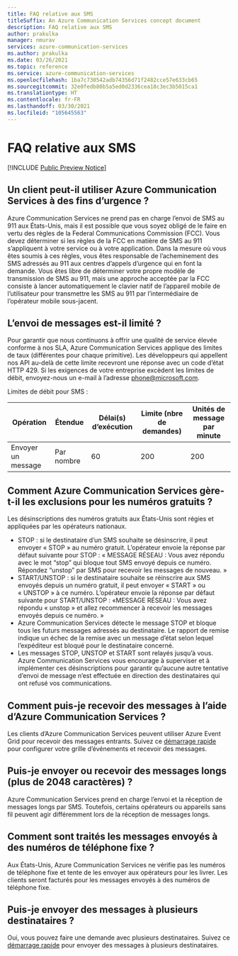 ```yaml
---
title: FAQ relative aux SMS
titleSuffix: An Azure Communication Services concept document
description: FAQ relative aux SMS
author: prakulka
manager: nmurav
services: azure-communication-services
ms.author: prakulka
ms.date: 03/26/2021
ms.topic: reference
ms.service: azure-communication-services
ms.openlocfilehash: 1ba7c730542adb74356d71f2482cce57e633cb65
ms.sourcegitcommit: 32e0fedb80b5a5ed0d2336cea18c3ec3b5015ca1
ms.translationtype: HT
ms.contentlocale: fr-FR
ms.lasthandoff: 03/30/2021
ms.locfileid: "105645563"
---
```

# <a name="sms-faq"></a>FAQ relative aux SMS

[!INCLUDE [Public Preview Notice](../../includes/public-preview-include.md)]
## <a name="can-a-customer-use-azure-communication-services-for-emergency-purposes"></a>Un client peut-il utiliser Azure Communication Services à des fins d’urgence ?

Azure Communication Services ne prend pas en charge l’envoi de SMS au 911 aux États-Unis, mais il est possible que vous soyez obligé de le faire en vertu des règles de la Federal Communications Commission (FCC).  Vous devez déterminer si les règles de la FCC en matière de SMS au 911 s’appliquent à votre service ou à votre application. Dans la mesure où vous êtes soumis à ces règles, vous êtes responsable de l’acheminement des SMS adressés au 911 aux centres d’appels d’urgence qui en font la demande. Vous êtes libre de déterminer votre propre modèle de transmission de SMS au 911, mais une approche acceptée par la FCC consiste à lancer automatiquement le clavier natif de l’appareil mobile de l’utilisateur pour transmettre les SMS au 911 par l’intermédiaire de l’opérateur mobile sous-jacent.

## <a name="are-there-any-limits-on-sending-messages"></a>L’envoi de messages est-il limité ?

Pour garantir que nous continuons à offrir une qualité de service élevée conforme à nos SLA, Azure Communication Services applique des limites de taux (différentes pour chaque primitive). Les développeurs qui appellent nos API au-delà de cette limite recevront une réponse avec un code d’état HTTP 429. Si les exigences de votre entreprise excèdent les limites de débit, envoyez-nous un e-mail à l’adresse phone@microsoft.com.

Limites de débit pour SMS :

|Opération|Étendue|Délai(s) d’exécution| Limite (nbre de demandes) | Unités de message par minute|
|---------|-----|-------------|-------------------|-------------------------|
|Envoyer un message|Par nombre|60|200|200|

## <a name="how-does-azure-communication-services-handle-opt-outs-for-toll-free-numbers"></a>Comment Azure Communication Services gère-t-il les exclusions pour les numéros gratuits ?

Les désinscriptions des numéros gratuits aux États-Unis sont régies et appliquées par les opérateurs nationaux.
- STOP : si le destinataire d’un SMS souhaite se désinscrire, il peut envoyer « STOP » au numéro gratuit. L’opérateur envoie la réponse par défaut suivante pour STOP : « MESSAGE RÉSEAU : Vous avez répondu avec le mot “stop” qui bloque tout SMS envoyé depuis ce numéro. Répondez “unstop” par SMS pour recevoir les messages de nouveau. »
- START/UNSTOP : si le destinataire souhaite se réinscrire aux SMS envoyés depuis un numéro gratuit, il peut envoyer « START » ou « UNSTOP » à ce numéro. L’opérateur envoie la réponse par défaut suivante pour START/UNSTOP : «MESSAGE RÉSEAU : Vous avez répondu « unstop » et allez recommencer à recevoir les messages envoyés depuis ce numéro. »
- Azure Communication Services détecte le message STOP et bloque tous les futurs messages adressés au destinataire. Le rapport de remise indique un échec de la remise avec un message d’état selon lequel l’expéditeur est bloqué pour le destinataire concerné.
- Les messages STOP, UNSTOP et START sont relayés jusqu’à vous. Azure Communication Services vous encourage à superviser et à implémenter ces désinscriptions pour garantir qu’aucune autre tentative d’envoi de message n’est effectuée en direction des destinataires qui ont refusé vos communications.

## <a name="how-can-i-receive-messages-using-azure-communication-services"></a>Comment puis-je recevoir des messages à l’aide d’Azure Communication Services ?

Les clients d’Azure Communication Services peuvent utiliser Azure Event Grid pour recevoir des messages entrants. Suivez ce [démarrage rapide](https://docs.microsoft.com/azure/communication-services/quickstarts/telephony-sms/handle-sms-events) pour configurer votre grille d’événements et recevoir des messages.

## <a name="can-i-sendreceive-long-messages-2048-chars"></a>Puis-je envoyer ou recevoir des messages longs (plus de 2048 caractères) ?

Azure Communication Services prend en charge l’envoi et la réception de messages longs par SMS. Toutefois, certains opérateurs ou appareils sans fil peuvent agir différemment lors de la réception de messages longs.

## <a name="how-are-messages-sent-to-landline-numbers-treated"></a>Comment sont traités les messages envoyés à des numéros de téléphone fixe ?

Aux États-Unis, Azure Communication Services ne vérifie pas les numéros de téléphone fixe et tente de les envoyer aux opérateurs pour les livrer. Les clients seront facturés pour les messages envoyés à des numéros de téléphone fixe. 

## <a name="can-i-send-messages-to-multiple-recipients"></a>Puis-je envoyer des messages à plusieurs destinataires ?


Oui, vous pouvez faire une demande avec plusieurs destinataires. Suivez ce [démarrage rapide](https://docs.microsoft.com/azure/communication-services/quickstarts/telephony-sms/send?pivots=programming-language-csharp) pour envoyer des messages à plusieurs destinataires.
